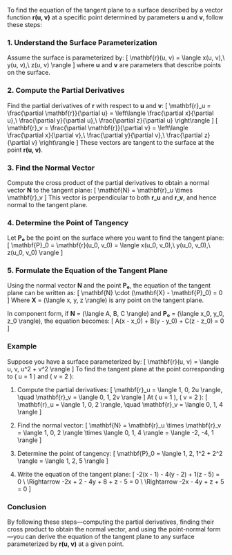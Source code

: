 To find the equation of the tangent plane to a surface described by a vector function **r(u, v)** at a specific point determined by parameters **u** and **v**, follow these steps:

### 1. **Understand the Surface Parameterization**

Assume the surface is parameterized by:
\[
\mathbf{r}(u, v) = \langle x(u, v),\ y(u, v),\ z(u, v) \rangle
\]
where **u** and **v** are parameters that describe points on the surface.

### 2. **Compute the Partial Derivatives**

Find the partial derivatives of **r** with respect to **u** and **v**:
\[
\mathbf{r}_u = \frac{\partial \mathbf{r}}{\partial u} = \left\langle \frac{\partial x}{\partial u},\ \frac{\partial y}{\partial u},\ \frac{\partial z}{\partial u} \right\rangle
\]
\[
\mathbf{r}_v = \frac{\partial \mathbf{r}}{\partial v} = \left\langle \frac{\partial x}{\partial v},\ \frac{\partial y}{\partial v},\ \frac{\partial z}{\partial v} \right\rangle
\]
These vectors are tangent to the surface at the point **r(u, v)**.

### 3. **Find the Normal Vector**

Compute the cross product of the partial derivatives to obtain a normal vector **N** to the tangent plane:
\[
\mathbf{N} = \mathbf{r}_u \times \mathbf{r}_v
\]
This vector is perpendicular to both **r_u** and **r_v**, and hence normal to the tangent plane.

### 4. **Determine the Point of Tangency**

Let **P₀** be the point on the surface where you want to find the tangent plane:
\[
\mathbf{P}_0 = \mathbf{r}(u_0, v_0) = \langle x(u_0, v_0),\ y(u_0, v_0),\ z(u_0, v_0) \rangle
\]

### 5. **Formulate the Equation of the Tangent Plane**

Using the normal vector **N** and the point **P₀**, the equation of the tangent plane can be written as:
\[
\mathbf{N} \cdot (\mathbf{X} - \mathbf{P}_0) = 0
\]
Where **X** = \(\langle x, y, z \rangle\) is any point on the tangent plane.

In component form, if **N** = \(\langle A, B, C \rangle\) and **P₀** = \(\langle x_0, y_0, z_0 \rangle\), the equation becomes:
\[
A(x - x_0) + B(y - y_0) + C(z - z_0) = 0
\]

### **Example**

Suppose you have a surface parameterized by:
\[
\mathbf{r}(u, v) = \langle u, v, u^2 + v^2 \rangle
\]
To find the tangent plane at the point corresponding to \( u = 1 \) and \( v = 2 \):

1. Compute the partial derivatives:
   \[
   \mathbf{r}_u = \langle 1, 0, 2u \rangle, \quad \mathbf{r}_v = \langle 0, 1, 2v \rangle
   \]
   At \( u = 1 \), \( v = 2 \):
   \[
   \mathbf{r}_u = \langle 1, 0, 2 \rangle, \quad \mathbf{r}_v = \langle 0, 1, 4 \rangle
   \]

2. Find the normal vector:
   \[
   \mathbf{N} = \mathbf{r}_u \times \mathbf{r}_v = \langle 1, 0, 2 \rangle \times \langle 0, 1, 4 \rangle = \langle -2, -4, 1 \rangle
   \]

3. Determine the point of tangency:
   \[
   \mathbf{P}_0 = \langle 1, 2, 1^2 + 2^2 \rangle = \langle 1, 2, 5 \rangle
   \]

4. Write the equation of the tangent plane:
   \[
   -2(x - 1) - 4(y - 2) + 1(z - 5) = 0 \\
   \Rightarrow -2x + 2 - 4y + 8 + z - 5 = 0 \\
   \Rightarrow -2x - 4y + z + 5 = 0
   \]

### **Conclusion**

By following these steps—computing the partial derivatives, finding their cross product to obtain the normal vector, and using the point-normal form—you can derive the equation of the tangent plane to any surface parameterized by **r(u, v)** at a given point.

